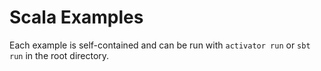 Scala Examples
==============

Each example is self-contained and can be run with `activator run` or `sbt run` in the root directory.

